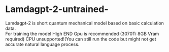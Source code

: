# Lamdagpt-2-untrained-
Lamdagpt-2 is short quantum mechanical model based on basic calculation data.  
For training the model High END Gpu is recommended (3070Ti 8GB Vram required)
CPU unsupported!(You can still run the code but might not get accurate natural language process.
